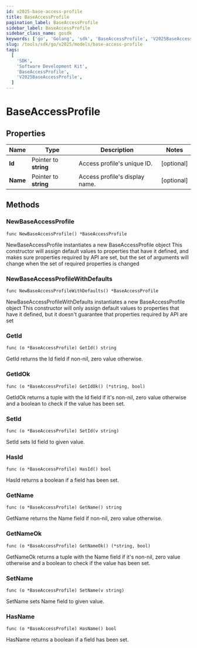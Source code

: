```yaml
---
id: v2025-base-access-profile
title: BaseAccessProfile
pagination_label: BaseAccessProfile
sidebar_label: BaseAccessProfile
sidebar_class_name: gosdk
keywords: ['go', 'Golang', 'sdk', 'BaseAccessProfile', 'V2025BaseAccessProfile']
slug: /tools/sdk/go/v2025/models/base-access-profile
tags:
  [
    'SDK',
    'Software Development Kit',
    'BaseAccessProfile',
    'V2025BaseAccessProfile',
  ]
---
```


# BaseAccessProfile

## Properties

| Name | Type | Description | Notes |
| --- | --- | --- | --- |
| **Id** | Pointer to **string** | Access profile's unique ID. | [optional] |
| **Name** | Pointer to **string** | Access profile's display name. | [optional] |

## Methods

### NewBaseAccessProfile

`func NewBaseAccessProfile() *BaseAccessProfile`

NewBaseAccessProfile instantiates a new BaseAccessProfile object This constructor will assign default values to properties that have it defined, and makes sure properties required by API are set, but the set of arguments will change when the set of required properties is changed

### NewBaseAccessProfileWithDefaults

`func NewBaseAccessProfileWithDefaults() *BaseAccessProfile`

NewBaseAccessProfileWithDefaults instantiates a new BaseAccessProfile object This constructor will only assign default values to properties that have it defined, but it doesn't guarantee that properties required by API are set

### GetId

`func (o *BaseAccessProfile) GetId() string`

GetId returns the Id field if non-nil, zero value otherwise.

### GetIdOk

`func (o *BaseAccessProfile) GetIdOk() (*string, bool)`

GetIdOk returns a tuple with the Id field if it's non-nil, zero value otherwise and a boolean to check if the value has been set.

### SetId

`func (o *BaseAccessProfile) SetId(v string)`

SetId sets Id field to given value.

### HasId

`func (o *BaseAccessProfile) HasId() bool`

HasId returns a boolean if a field has been set.

### GetName

`func (o *BaseAccessProfile) GetName() string`

GetName returns the Name field if non-nil, zero value otherwise.

### GetNameOk

`func (o *BaseAccessProfile) GetNameOk() (*string, bool)`

GetNameOk returns a tuple with the Name field if it's non-nil, zero value otherwise and a boolean to check if the value has been set.

### SetName

`func (o *BaseAccessProfile) SetName(v string)`

SetName sets Name field to given value.

### HasName

`func (o *BaseAccessProfile) HasName() bool`

HasName returns a boolean if a field has been set.
